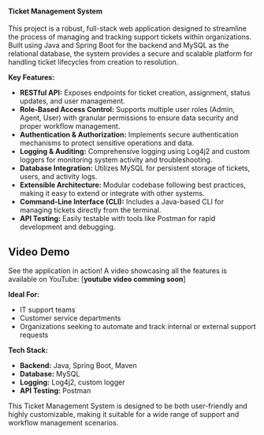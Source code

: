 #### Ticket Management System

This project is a robust, full-stack web application designed to streamline the process of managing and tracking support tickets within organizations. Built using Java and Spring Boot for the backend and MySQL as the relational database, the system provides a secure and scalable platform for handling ticket lifecycles from creation to resolution.

**Key Features:**
- **RESTful API:** Exposes endpoints for ticket creation, assignment, status updates, and user management.
- **Role-Based Access Control:** Supports multiple user roles (Admin, Agent, User) with granular permissions to ensure data security and proper workflow management.
- **Authentication & Authorization:** Implements secure authentication mechanisms to protect sensitive operations and data.
- **Logging & Auditing:** Comprehensive logging using Log4j2 and custom loggers for monitoring system activity and troubleshooting.
- **Database Integration:** Utilizes MySQL for persistent storage of tickets, users, and activity logs.
- **Extensible Architecture:** Modular codebase following best practices, making it easy to extend or integrate with other systems.
- **Command-Line Interface (CLI):** Includes a Java-based CLI for managing tickets directly from the terminal.
- **API Testing:** Easily testable with tools like Postman for rapid development and debugging.

## Video Demo

See the application in action! A video showcasing all the features is available on YouTube:
[**youtube video comming soon**]


**Ideal For:**
- IT support teams
- Customer service departments
- Organizations seeking to automate and track internal or external support requests

**Tech Stack:**
- **Backend:** Java, Spring Boot, Maven
- **Database:** MySQL
- **Logging:** Log4j2, custom logger
- **API Testing:** Postman

This Ticket Management System is designed to be both user-friendly and highly customizable, making it suitable for a wide range of support and workflow management scenarios.
